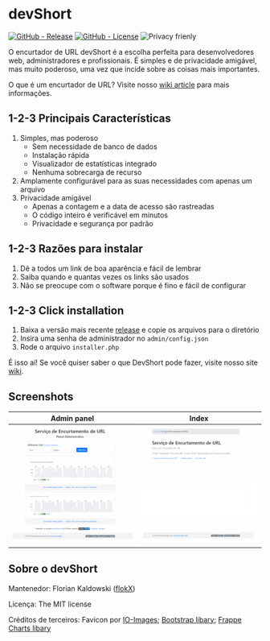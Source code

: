 # devShort

[![GitHub - Release](https://img.shields.io/github/release/flokX/devShort.svg)](https://github.com/flokX/devShort/releases) [![GitHub - License](https://img.shields.io/github/license/flokX/devShort.svg)](https://github.com/flokX/devShort/blob/master/LICENSE) ![Privacy frienly](https://img.shields.io/badge/privacy-friendly-brightgreen.svg)

O encurtador de URL devShort é a escolha perfeita para desenvolvedores web, administradores e profissionais. É simples e de privacidade amigável, mas muito poderoso, uma vez que incide sobre as coisas mais importantes.

O que é um encurtador de URL? Visite nosso [wiki article](https://github.com/flokX/devShort/wiki/What-is-URL-shortening%3F) para mais informações.


## 1-2-3 Principais Características

1. Simples, mas poderoso
    * Sem necessidade de banco de dados
    * Instalação rápida
    * Visualizador de estatísticas integrado
    * Nenhuma sobrecarga de recurso
2. Amplamente configurável para as suas necessidades com apenas um arquivo
3. Privacidade amigável
    * Apenas a contagem e a data de acesso são rastreadas
    * O código inteiro é verificável em minutos
    * Privacidade e segurança por padrão


## 1-2-3 Razões para instalar

1. Dê a todos um link de boa aparência e fácil de lembrar
2. Saiba quando e quantas vezes os links são usados
3. Não se preocupe com o software porque é fino e fácil de configurar


## 1-2-3 Click installation

1. Baixa a versão mais recente [release](https://github.com/flokX/devShort/releases) e copie os arquivos para o diretório
2. Insira uma senha de administrador no `admin/config.json`
3. Rode o arquivo `installer.php`

É isso aí! Se você quiser saber o que DevShort pode fazer, visite nosso site [wiki](https://github.com/flokX/devShort/wiki).


## Screenshots

| Admin panel | Index       |
|:-----------:|:-----------:|
| ![Screenshot - Admin panel](https://github.com/doni7brandao/devShort/blob/master/desenvolvimento/admin.png) | ![Screenshot - Index](https://github.com/doni7brandao/devShort/blob/master/desenvolvimento/index.png) |


## Sobre o devShort

Mantenedor: Florian Kaldowski ([flokX](https://github.com/flokX))

Licença: The MIT license

Créditos de terceiros: Favicon por [IO-Images](https://pixabay.com/images/id-1083508/); [Bootstrap libary](https://getbootstrap.com); [Frappe Charts libary](https://github.com/frappe/charts)
